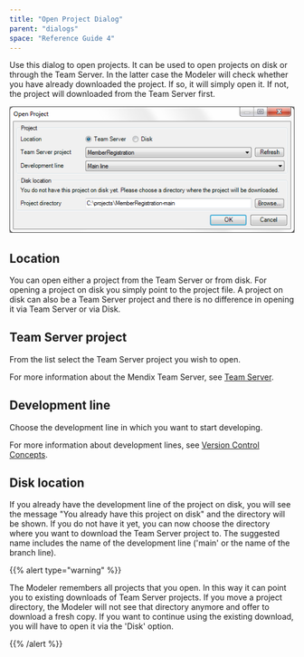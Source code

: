```yaml
---
title: "Open Project Dialog"
parent: "dialogs"
space: "Reference Guide 4"
---
```

Use this dialog to open projects. It can be used to open projects on disk or through the Team Server. In the latter case the Modeler will check whether you have already downloaded the project. If so, it will simply open it. If not, the project will downloaded from the Team Server first.

![](attachments/4194431/4325466.png)

## Location

You can open either a project from the Team Server or from disk. For opening a project on disk you simply point to the project file. A project on disk can also be a Team Server project and there is no difference in opening it via Team Server or via Disk.

## Team Server project

From the list select the Team Server project you wish to open.

For more information about the Mendix Team Server, see [Team Server](team-server).

## Development line

Choose the development line in which you want to start developing.

For more information about development lines, see [Version Control Concepts](version-control-concepts).

## Disk location

If you already have the development line of the project on disk, you will see the message "You already have this project on disk" and the directory will be shown. If you do not have it yet, you can now choose the directory where you want to download the Team Server project to. The suggested name includes the name of the development line ('main' or the name of the branch line).

{{% alert type="warning" %}}

The Modeler remembers all projects that you open. In this way it can point you to existing downloads of Team Server projects. If you move a project directory, the Modeler will not see that directory anymore and offer to download a fresh copy. If you want to continue using the existing download, you will have to open it via the 'Disk' option.

{{% /alert %}}
